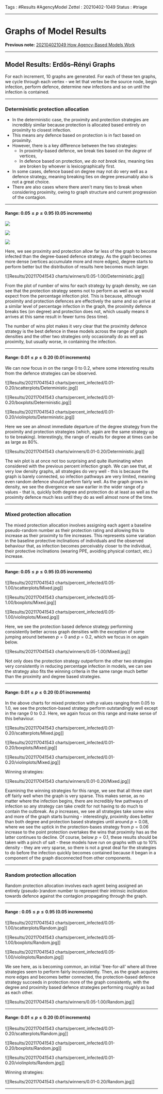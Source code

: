 Tags :    #Results #AgencyModel 
Zettel :  20210402-1049
Status : #triage 

-----

# Graphs of Model Results

**Previous note:** [202104021049 How Agency-Based Models Work](202104021049%20How%20Agency-Based%20Models%20Work.md)

-----

## Model Results: Erdős–Rényi Graphs

For each increment, 10 graphs are generated. For each of these ten graphs, we cycle through each vertex - we let that vertex be the source node, begin infection, perform defence, determine new infections and so on until the infection is contained. 

-----

### Deterministic protection allocation

* In the deterministic case, the proximity and protection strategies are incredibly similar because protection is allocated based entirely on proximity to closest infection.
* This means any defence based on protection is in fact based on proximity. 
* However, there is a key difference between the two strategies:
	*  In proximity-based defence, we break ties based on the _degree_ of vertices,
	*  In defence based on protection, _we do not break ties,_ meaning ties are broken by whoever is lexicographically first. 
*  In some cases, defence based on degree may not do very well as a defence strategy, meaning breaking ties on degree presumably also is not a great choice. 
*  There are also cases where there aren't many ties to break when considering proximity, owing to graph structure and current progression of the contagion.

-----

#### Range: $0.05 \leq p \leq 0.95$ (0.05 increments)

![](Results/202117041543%20charts/percent_infected/0.05-1.00/scatterplots/Deterministic.jpg)

![](Results/202117041543%20charts/percent_infected/0.05-1.00/boxplots/Deterministic.jpg)

![](Results/202117041543%20charts/percent_infected/0.05-1.00/violinplots/Deterministic.jpg)

Here, we see proximity and protection allow far less of the graph to become infected than the degree-based defence strategy. As the graph becomes more dense (vertices accumulate more and more edges), degree starts to perform better but the distribution of results here becomes much larger.

![[Results/202117041543 charts/winners/0.05-1.00/Deterministic.jpg]]

From the plot of number of wins for each strategy by graph density, we can see that the protection strategy seems not to perform as well as we would expect from the percentage infection plot. This is because, although proximity and protection defences are effectively the same and so arrive at a similar level of percentage infection in the graph, the proximity defence breaks ties (on degree) and protection does not, which usually means it arrives at this same result in fewer turns (less time). 

The number of wins plot makes it very clear that the proximity defence strategy is the best defence in these models across the range of graph densities and the other two strategies only occasionally do as well as proximity, but usually worse, in containing the infection.

-----

#### Range:  $0.01 \leq p \leq 0.20$ (0.01 increments)

We can now focus in on the range 0 to 0.2, where some interesting results from the defence strategies can be observed.

![[Results/202117041543 charts/percent_infected/0.01-0.20/scatterplots/Deterministic.jpg]]

![[Results/202117041543 charts/percent_infected/0.01-0.20/boxplots/Deterministic.jpg]]

![[Results/202117041543 charts/percent_infected/0.01-0.20/violinplots/Deterministic.jpg]]

Here we see an almost immediate departure of the degree strategy from the proximity and protection strategies (which, again are the same strategy up to tie breaking). Interestingly, the range of results for degree at times can be as large as 80%.

![[Results/202117041543 charts/winners/0.01-0.20/Deterministic.jpg]]

The win plot is at once not too surprising and quite illuminating when considered with the previous percent infection graph. We can see that, at very low density graphs, all strategies do very well - this is because the graph is barely connected, so infection pathways are very limited, meaning even random defence should perform fairly well. As the graph grows in density, we see the divergence we saw earlier in the wider range of $p$ values - that is, quickly both degree and protection do at least as well as the proximity defence much less until they do as well almost none of the time.

-----

### Mixed protection allocation

The mixed protection allocation involves assigning each agent a baseline pseudo-random number as their protection rating and allowing this to increase as their proximity to fire increases. This represents some variation in the baseline protective inclinations of individuals and the observed behaviour that, as infection becomes perceivably closer to the individual, their protective inclinations (wearing PPE, avoiding physical contact, etc.) increase.

-----

#### Range: $0.05 \leq p \leq 0.95$ (0.05 increments)

![[Results/202117041543 charts/percent_infected/0.05-1.00/scatterplots/Mixed.jpg]]

![[Results/202117041543 charts/percent_infected/0.05-1.00/boxplots/Mixed.jpg]]

![[Results/202117041543 charts/percent_infected/0.05-1.00/violinplots/Mixed.jpg]]

Here, we see the protection based defence strategy performing consistently better across graph densities with the exception of some jumping around between $p=0$ and $p=0.2$, which we focus in on again below.

![[Results/202117041543 charts/winners/0.05-1.00/Mixed.jpg]]

Not only does the protection strategy outperform the other two strategies very consistently in reducing percentage infection in models, we can see the strategy also fits the winning criteria in the same range much better than the proximity and degree based strategies.

-----

#### Range:  $0.01 \leq p \leq 0.20$ (0.01 increments)

In the above charts for mixed protection with $p$ values ranging from 0.05 to 1.0, we see the protection-based strategy perform outstandingly well except in the range 0 to 0.2. Here, we again focus on this range and make sense of this behaviour.

![[Results/202117041543 charts/percent_infected/0.01-0.20/scatterplots/Mixed.jpg]]

![[Results/202117041543 charts/percent_infected/0.01-0.20/boxplots/Mixed.jpg]]

![[Results/202117041543 charts/percent_infected/0.01-0.20/violinplots/Mixed.jpg]]

Winning strategies:

![[Results/202117041543 charts/winners/0.01-0.20/Mixed.jpg]]

Examining the winning strategies for this range, we see that all three start off fairly well when the graph is very sparse. This makes sense, as no matter where the infection begins, there are incredibly few pathways of infection so any strategy can take credit for not having to do much to contain the outbreak. As $p$ increases, we see all strategies take some wins and more of the graph starts burning - interestingly, proximity does better than both degree and protection based strategies until around $p=0.08$, where we see the uptick in the protection-bases strategy from $p=0.06$ increase to the point protection overtakes the wins that proximity has as the latter continues to decline. Of course, below $p=0.1$, these results should be taken with a pinch of salt - these models have run on graphs with up to 10% density - they are very sparse, so there is not a great deal for the strategies to do before the infection quickly becomes contained because it began in a component of the graph disconnected from other components.

-----

### Random protection allocation

Random protection allocation involves each agent being assigned an entirely (pseudo-)random number to represent their intrinsic inclination towards defence against the contagion propagating through the graph.

-----

#### Range : $0.05 \leq p \leq 0.95$ (0.05 increments)

![[Results/202117041543 charts/percent_infected/0.05-1.00/scatterplots/Random.jpg]]

![[Results/202117041543 charts/percent_infected/0.05-1.00/boxplots/Random.jpg]]

![[Results/202117041543 charts/percent_infected/0.05-1.00/violinplots/Random.jpg]]

We see here, as is becoming common, an initial 'free-for-all' where all three strategies seem to perform fairly inconsistently. Then, as the graph acquires more edges and becomes better connected, the protection-based defence strategy succeeds in protection more of the graph consistently, with the degree and proximity based defence strategies performing roughly as bad as each other.


![[Results/202117041543 charts/winners/0.05-1.00/Random.jpg]]

-----

#### Range: $0.01 \leq p \leq 0.20$ (0.01 increments)

![[Results/202117041543 charts/percent_infected/0.01-0.20/scatterplots/Random.jpg]]

![[Results/202117041543 charts/percent_infected/0.01-0.20/boxplots/Random.jpg]]

![[Results/202117041543 charts/percent_infected/0.01-0.20/violinplots/Random.jpg]]

Winning strategies:

![[Results/202117041543 charts/winners/0.01-0.20/Random.jpg]]

-----

